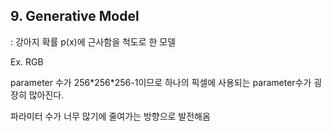 ## 9. Generative Model

: 강아지 확률 p(x)에 근사함을 척도로 한 모델



Ex. RGB

parameter 수가 256\*256*256-1이므로 하나의 픽셀에 사용되는 parameter수가 굉장히 많아진다.



파라미터 수가 너무 많기에 줄여가는 방향으로 발전해옴



